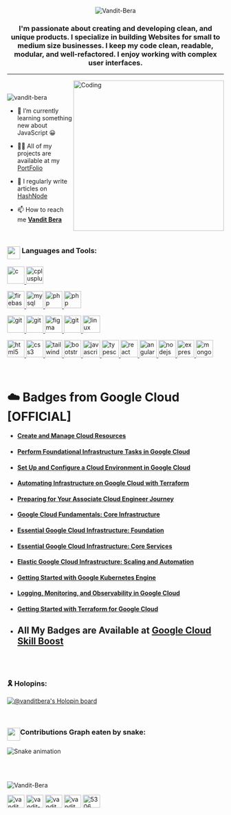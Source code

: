 <div align="center">
  
![Vandit-Bera](https://readme-typing-svg.demolab.com?font=Julee&size=30&duration=4000&pause=700&color=27E05D&center=true&width=435&lines=Hola!%F0%9F%99%8B+I'm+Vandit+Bera;I'm+a+Full+Stack+Web+Developer+%F0%9F%A7%91%E2%80%8D%F0%9F%A6%B0;YOU+DREAM+IT.++I+CREATE+IT.)
  
</div>


<h3 align="center">I'm passionate about creating and developing clean, and unique products. I specialize in building Websites for small to medium size businesses. I keep my code clean, readable, modular, and well-refactored. I enjoy working with complex user interfaces.</h3>

---

<img align="right" alt="Coding" width="350" src="https://cdn.dribbble.com/users/1162077/screenshots/3848914/programmer.gif">

<br>

<p align="left"> <img src="https://komarev.com/ghpvc/?username=vandit-bera&label=Profile%20views&color=0e75b6&style=flat" alt="vandit-bera" /> </p>


- 🌱 I’m currently learning something new about JavaScript 😀

- 👨‍💻 All of my projects are available at my [PortFolio](https://vanditbera.in/)

- 📝 I regularly write articles on [HashNode](https://hashnode.com/@Vandit2510)

- 📫 How to reach me **[Vandit Bera](mailto:vanditbera@gmail.com)**

<br>


<h3 align="left"><img src = "https://media2.giphy.com/media/QssGEmpkyEOhBCb7e1/giphy.gif?cid=ecf05e47a0n3gi1bfqntqmob8g9aid1oyj2wr3ds3mg700bl&rid=giphy.gif" width = 30px align="top"> Languages and Tools:</h3>

<p align="left"> 
<a href="https://www.cprogramming.com/" target="_blank" rel="noreferrer"> <img src="https://skillicons.dev/icons?i=c" alt="c" width="40" height="40"/> </a> 
<a href="https://www.w3schools.com/cpp/" target="_blank" rel="noreferrer"> <img src="https://skillicons.dev/icons?i=cpp" alt="cplusplus" width="40" height="40"/> </a>
  
<a href="https://firebase.google.com/" target="_blank" rel="noreferrer"> <img src="https://skillicons.dev/icons?i=firebase" alt="firebase" width="40" height="40"/> </a>
<a href="https://www.mysql.com/" target="_blank" rel="noreferrer"> <img src="https://skillicons.dev/icons?i=mysql" alt="mysql" width="40" height="40"/> </a> 
<a href="https://www.php.net" target="_blank" rel="noreferrer"> <img src="https://skillicons.dev/icons?i=php" alt="php" width="40" height="40"/> </a> 
<a href="https://appwrite.io/" target="_blank" rel="noreferrer"> <img src="https://skillicons.dev/icons?i=appwrite" alt="php" width="40" height="40"/> </a> 

<a href="https://git-scm.com/" target="_blank" rel="noreferrer"> <img src="https://skillicons.dev/icons?i=git" alt="git" width="40" height="40"/> </a> 
<a href="https://github.com/" target="_blank" rel="noreferrer"> <img src="https://skillicons.dev/icons?i=github" alt="git" width="40" height="40"/> </a> 
<a href="https://www.figma.com/" target="_blank" rel="noreferrer"> <img src="https://skillicons.dev/icons?i=figma" alt="figma" width="40" height="40"/> </a>
<a href="https://code.visualstudio.com/" target="_blank" rel="noreferrer"> <img src="https://skillicons.dev/icons?i=vscode" alt="git" width="40" height="40"/> </a> 
<a href="https://www.linux.org/" target="_blank" rel="noreferrer"> <img src="https://skillicons.dev/icons?i=linux" alt="linux" width="40" height="40"/> </a> 
 
  
<a href="https://www.w3.org/html/" target="_blank" rel="noreferrer"> <img src="https://skillicons.dev/icons?i=html" alt="html5" width="40" height="40"/> </a> 
<a href="https://www.w3schools.com/css/" target="_blank" rel="noreferrer"> <img src="https://skillicons.dev/icons?i=css" alt="css3" width="40" height="40"/> </a> 
<a href="https://tailwindcss.com/" target="_blank" rel="noreferrer"> <img src="https://skillicons.dev/icons?i=tailwind" alt="tailwind" width="40" height="40"/> </a>
<a href="https://getbootstrap.com" target="_blank" rel="noreferrer"> <img src="https://skillicons.dev/icons?i=bootstrap" alt="bootstrap" width="40" height="40"/> </a>
<a href="https://developer.mozilla.org/en-US/docs/Web/JavaScript" target="_blank" rel="noreferrer"> <img src="https://skillicons.dev/icons?i=javascript" alt="javascript" width="40" height="40"/> </a> 
<a href="https://www.typescriptlang.org/" target="_blank" rel="noreferrer"> <img src="https://skillicons.dev/icons?i=typescript" alt="typescript" width="40" height="40"/> </a>
<a href="https://reactjs.org/" target="_blank" rel="noreferrer"> <img src="https://skillicons.dev/icons?i=react" alt="react" width="40" height="40"/> </a> 
<a href="https://angular.io" target="_blank" rel="noreferrer"> <img src="https://skillicons.dev/icons?i=angular" alt="angular" width="40" height="40"/> </a>
<a href="https://nodejs.org" target="_blank" rel="noreferrer"> <img src="https://skillicons.dev/icons?i=nodejs" alt="nodejs" width="40" height="40"/> </a>
<a href="https://expressjs.com" target="_blank" rel="noreferrer"> <img src="https://skillicons.dev/icons?i=express" alt="express" width="40" height="40"/> </a> 
<a href="https://www.mongodb.com/" target="_blank" rel="noreferrer"> <img src="https://skillicons.dev/icons?i=mongodb" alt="mongodb" width="40" height="40"/> </a> 

</p>

<br>

# ☁️ Badges from Google Cloud [OFFICIAL]

- #### [Create and Manage Cloud Resources](https://www.cloudskillsboost.google/public_profiles/f0b0c653-67c4-433e-86d3-81f2f8b29178/badges/2998253)
- #### [Perform Foundational Infrastructure Tasks in Google Cloud](https://www.cloudskillsboost.google/public_profiles/f0b0c653-67c4-433e-86d3-81f2f8b29178/badges/3021300)
- #### [Set Up and Configure a Cloud Environment in Google Cloud](https://www.cloudskillsboost.google/public_profiles/f0b0c653-67c4-433e-86d3-81f2f8b29178/badges/3023254)
- #### [Automating Infrastructure on Google Cloud with Terraform](https://www.cloudskillsboost.google/public_profiles/f0b0c653-67c4-433e-86d3-81f2f8b29178/badges/3026012)
- #### [Preparing for Your Associate Cloud Engineer Journey](https://www.cloudskillsboost.google/public_profiles/f0b0c653-67c4-433e-86d3-81f2f8b29178/badges/2969125)
- #### [Google Cloud Fundamentals: Core Infrastructure](https://www.cloudskillsboost.google/public_profiles/f0b0c653-67c4-433e-86d3-81f2f8b29178/badges/2971119)
- #### [Essential Google Cloud Infrastructure: Foundation](https://www.cloudskillsboost.google/public_profiles/f0b0c653-67c4-433e-86d3-81f2f8b29178/badges/2974797)
- #### [Essential Google Cloud Infrastructure: Core Services](https://www.cloudskillsboost.google/public_profiles/f0b0c653-67c4-433e-86d3-81f2f8b29178/badges/2997413)
- #### [Elastic Google Cloud Infrastructure: Scaling and Automation](https://www.cloudskillsboost.google/public_profiles/f0b0c653-67c4-433e-86d3-81f2f8b29178/badges/3023864)
- #### [Getting Started with Google Kubernetes Engine](https://www.cloudskillsboost.google/public_profiles/f0b0c653-67c4-433e-86d3-81f2f8b29178/badges/3020677)
- #### [Logging, Monitoring, and Observability in Google Cloud](https://www.cloudskillsboost.google/public_profiles/f0b0c653-67c4-433e-86d3-81f2f8b29178/badges/3025649)
- #### [Getting Started with Terraform for Google Cloud](https://www.cloudskillsboost.google/public_profiles/f0b0c653-67c4-433e-86d3-81f2f8b29178/badges/3025661)

- ## All My Badges are Available at [Google Cloud Skill Boost](https://www.cloudskillsboost.google/public_profiles/f0b0c653-67c4-433e-86d3-81f2f8b29178)

<br>

<!-- <h3 align="left">⚙️ Analytics:</h3>
  
  ![GitHub Streak](https://github-readme-streak-stats.herokuapp.com?user=vandit-bera&theme=neon-dark&hide_border=true&border_radius=30&date_format=j%20M%5B%20Y%5D) -->
  

<br>

<h3 align="left">
🎗️ Holopins:
</h3>

[![@vanditbera's Holopin board](https://holopin.io/api/user/board?user=vanditbera)](https://holopin.io/@vanditbera)

<br>

<h3 align="left">
<img src="https://media.giphy.com/media/iY8CRBdQXODJSCERIr/giphy.gif" width="30" height="30" align="top">Contributions Graph eaten by snake:
</h3>

![Snake animation](https://github.com/vandit-bera/vandit-bera/blob/output/github-contribution-grid-snake.svg)

<br>

<!-- <h3 align="left">
<img src="https://media.giphy.com/media/iY8CRBdQXODJSCERIr/giphy.gif" width="30" height="30" align="top">Contributions Graph:
</h3> -->

<!-- ![Vandit's github activity graph](https://activity-graph.herokuapp.com/graph?username=vandit-bera&theme=react-dark&color=27E05D&line=00A6ED&point=F24E1E&area=true&hide_border=true) -->



<br>

<div align="left">
  
![Vandit-Bera](https://readme-typing-svg.demolab.com/?font=Julee&size=30&duration=4000&pause=700&color=2969ff&left=true&width=435&lines=➡+For+Any+Future+Request++Ping+Me!)
  
</div>

<p align="left">
<a href="https://twitter.com/vandit_bera_" target="blank"><img align="center" src="https://raw.githubusercontent.com/rahuldkjain/github-profile-readme-generator/master/src/images/icons/Social/twitter.svg" alt="vandit_bera_" height="30" width="40" /></a>
<a href="https://linkedin.com/in/vandit-bera-4a0b02221" target="blank"><img align="center" src="https://raw.githubusercontent.com/rahuldkjain/github-profile-readme-generator/master/src/images/icons/Social/linked-in-alt.svg" alt="vandit-bera-4a0b02221" height="30" width="40" /></a>
<a href="https://fb.com/vandit bera" target="blank"><img align="center" src="https://raw.githubusercontent.com/rahuldkjain/github-profile-readme-generator/master/src/images/icons/Social/facebook.svg" alt="vandit bera" height="30" width="40" /></a>
<a href="https://instagram.com/vandit.bera" target="blank"><img align="center" src="https://raw.githubusercontent.com/rahuldkjain/github-profile-readme-generator/master/src/images/icons/Social/instagram.svg" alt="vandit.bera" height="30" width="40" /></a>
<a href="https://discord.com/users/channels/@me/970605340641099796" target="blank"><img align="center" src="https://raw.githubusercontent.com/rahuldkjain/github-profile-readme-generator/master/src/images/icons/Social/discord.svg" alt="5306" height="30" width="40" /></a>
</p>
